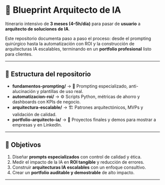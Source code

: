 # 🚀 Blueprint Arquitecto de IA


Itinerario intensivo de **3 meses (4–5h/día)** para pasar de **usuario** a **arquitecto de soluciones de IA**.  

Este repositorio documenta paso a paso el proceso: desde el prompting quirúrgico hasta la automatización con ROI y la construcción de arquitecturas IA escalables, terminando en un **portfolio profesional** listo para clientes.

---

## 📂 Estructura del repositorio

- **fundamentos-prompting/** → 🧱 Prompting especializado, anti-alucinación y plantillas de uso real.  
- **automatizacion-roi/** → ⚙️ Scripts Python, métricas de ahorro y dashboards con KPIs de negocio.  
- **arquitectura-escalable/** → 🏗️ Patrones arquitectónicos, MVPs y validación de calidad.  
- **portfolio-arquitecto-ia/** → 🎯 Proyectos finales y demos para mostrar a empresas y en LinkedIn.  

---

## 🎯 Objetivos

1. Diseñar **prompts especializados** con control de calidad y ética.  
2. Medir el impacto de la IA en **ROI tangible** y reducción de errores.  
3. Construir **arquitecturas IA escalables** con un enfoque consultivo.  
4. Crear un **portfolio auditable y demostrable** de alto impacto.  

---


